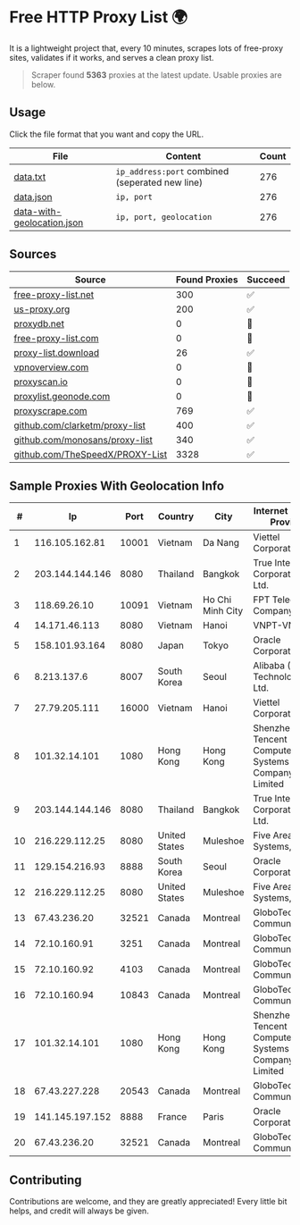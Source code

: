 
# Free HTTP Proxy List 🌍

It is a lightweight project that, every 10 minutes, scrapes lots of free-proxy sites, validates if it works, and serves a clean proxy list.


> Scraper found **5363** proxies at the latest update. Usable proxies are below.

## Usage

Click the file format that you want and copy the URL.


|File|Content|Count|
|----|-------|-----|
|[data.txt](https://raw.githubusercontent.com/themiralay/Proxy-List-World/master/data.txt)|`ip_address:port` combined (seperated new line)|276|
|[data.json](https://raw.githubusercontent.com/themiralay/Proxy-List-World/master/data.json)|`ip, port`|276|
|[data-with-geolocation.json](https://raw.githubusercontent.com/themiralay/Proxy-List-World/master/data-with-geolocation.json)|`ip, port, geolocation`|276|

## Sources

|Source|Found Proxies|Succeed|
|------|-------------|-------|
|[free-proxy-list.net](https://free-proxy-list.net)|300|✅|
|[us-proxy.org](https://www.us-proxy.org)|200|✅|
|[proxydb.net](http://proxydb.net)|0|🚫|
|[free-proxy-list.com](https://free-proxy-list.com/?page=&port=&type%5B%5D=http&type%5B%5D=https&up_time=0&search=Search)|0|🚫|
|[proxy-list.download](https://www.proxy-list.download/HTTP)|26|✅|
|[vpnoverview.com](https://vpnoverview.com/privacy/anonymous-browsing/free-proxy-servers)|0|🚫|
|[proxyscan.io](https://www.proxyscan.io)|0|🚫|
|[proxylist.geonode.com](https://proxylist.geonode.com/api/proxy-list?limit=300&page=1&sort_by=lastChecked&sort_type=desc&protocols=http,https)|0|🚫|
|[proxyscrape.com](https://api.proxyscrape.com/v2/?request=displayproxies&protocol=http&timeout=10000&country=all&ssl=all&anonymity=all)|769|✅|
|[github.com/clarketm/proxy-list](https://raw.githubusercontent.com/clarketm/proxy-list/master/proxy-list-raw.txt)|400|✅|
|[github.com/monosans/proxy-list](https://raw.githubusercontent.com/monosans/proxy-list/main/proxies/http.txt)|340|✅|
|[github.com/TheSpeedX/PROXY-List](https://raw.githubusercontent.com/TheSpeedX/PROXY-List/master/http.txt)|3328|✅|


## Sample Proxies With Geolocation Info

|#|Ip|Port|Country|City|Internet Service Provider|
|-|--|----|-------|----|-------------------------|
|1|116.105.162.81|10001|Vietnam|Da Nang|Viettel Corporation|
|2|203.144.144.146|8080|Thailand|Bangkok|True Internet Corporation CO. Ltd.|
|3|118.69.26.10|10091|Vietnam|Ho Chi Minh City|FPT Telecom Company|
|4|14.171.46.113|8080|Vietnam|Hanoi|VNPT-VNNIC|
|5|158.101.93.164|8080|Japan|Tokyo|Oracle Corporation|
|6|8.213.137.6|8007|South Korea|Seoul|Alibaba (US) Technology Co., Ltd.|
|7|27.79.205.111|16000|Vietnam|Hanoi|Viettel Corporation|
|8|101.32.14.101|1080|Hong Kong|Hong Kong|Shenzhen Tencent Computer Systems Company Limited|
|9|203.144.144.146|8080|Thailand|Bangkok|True Internet Corporation CO. Ltd.|
|10|216.229.112.25|8080|United States|Muleshoe|Five Area Systems, LLC|
|11|129.154.216.93|8888|South Korea|Seoul|Oracle Corporation|
|12|216.229.112.25|8080|United States|Muleshoe|Five Area Systems, LLC|
|13|67.43.236.20|32521|Canada|Montreal|GloboTech Communications|
|14|72.10.160.91|3251|Canada|Montreal|GloboTech Communications|
|15|72.10.160.92|4103|Canada|Montreal|GloboTech Communications|
|16|72.10.160.94|10843|Canada|Montreal|GloboTech Communications|
|17|101.32.14.101|1080|Hong Kong|Hong Kong|Shenzhen Tencent Computer Systems Company Limited|
|18|67.43.227.228|20543|Canada|Montreal|GloboTech Communications|
|19|141.145.197.152|8888|France|Paris|Oracle Corporation|
|20|67.43.236.20|32521|Canada|Montreal|GloboTech Communications|



## Contributing

Contributions are welcome, and they are greatly appreciated! Every
little bit helps, and credit will always be given.

